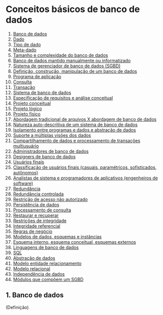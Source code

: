 # Conceitos básicos de banco de dados

1. [Banco de dados](https://github.com/lucasbrandao4770/bd-2022-1-bia/new/main#1-banco-de-dados)
2. [Dado]()
3. [Tipo de dado]()
4. [Meta-dado]()
5. [Tamanho e complexidade do banco de dados]()
6. [Banco de dados mantido manualmente ou informatizado]()
7. [Sistema de gerenciador de banco de dados (SGBD)]()
8. [Definição, construção, manipulação de um banco de dados]()
9. [Programa de aplicação]()
10. [Consulta]()
11. [Transação]()
12. [Sistema de banco de dados]()
13. [Especificação de requisitos e análise conceitual]()
14. [Projeto conceitual]()
15. [Projeto lógico]()
16. [Projeto físico]()
17. [Abordagem tradicional de arquivos X abordagem de banco de dados]()
18. [Natureza auto-descritiva de um sistema de banco de dados]()
19. [Isolamento entre programas e dados e abstração de dados]()
20. [Suporte a múltiplas visões dos dados]()
21. [Compartilhamento de dados e processamento de transações multiusuário]()
22. [Administradores de banco de dados]()
23. [Designers de banco de dados]()
24. [Usuários finais]()
25. [Classificação de usuários finais (casuais, paramétricos, sofisticados, autônomos)]()
26. [Analistas de sistema e programadores de aplicativos (engenheiros de software)]()
27. [Redundância]()
28. [Redundância controlada]()
29. [Restrição de acesso não autorizado]()
30. [Persistência de dados]()
31. [Processamento de consulta]()
32. [Restaurar e recuperar]()
33. [Restrições de integridade]()
34. [Integridade referencial]()
35. [Regras de negócio]()
36. [Modelos de dados, esquemas e instâncias]()
37. [Esquema interno, esquema conceitual, esquemas externos]()
38. [Linguagens de banco de dados]()
39. [SQL]()
40. [Abstração de dados]()
41. [Modelo entidade relacionamento]()
42. [Modelo relacional]()
43. [Independência de dados]()
44. [Módulos que compõem um SGBD]()

## 1. Banco de dados
(Definição)
